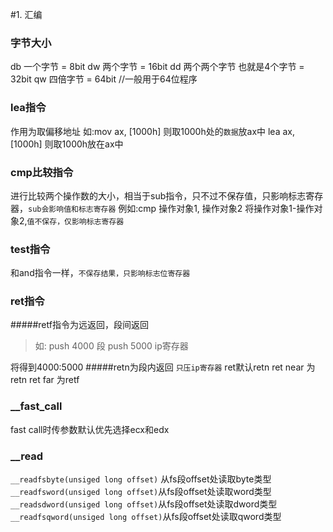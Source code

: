 #1. 汇编

### 字节大小
db 一个字节 = 8bit
dw 两个字节 = 16bit
dd 两个两个字节 也就是4个字节 = 32bit
qw 四倍字节 = 64bit //一般用于64位程序
### lea指令
作用为取偏移地址
如:mov ax, [1000h]   则取1000h处的`数据`放ax中
  lea ax, [1000h]   则取1000h放在ax中
### cmp比较指令
进行比较两个操作数的大小，相当于sub指令，只不过不保存值，只影响标志寄存器，`sub会影响值和标志寄存器`
例如:cmp 操作对象1, 操作对象2
将操作对象1-操作对象2,`值不保存，仅影响标志寄存器`
### test指令
和and指令一样，`不保存结果，只影响标志位寄存器`
### ret指令
#####retf指令为远返回，段间返回
>如:
>push 4000   段
>push 5000   ip寄存器

将得到4000:5000
#####retn为段内返回
`只压ip寄存器`
ret默认retn
ret near 为retn
ret far 为retf
### __fast_call
fast call时传参数默认优先选择ecx和edx
### __read
`__readfsbyte(unsiged long offset)` 从fs段offset处读取byte类型
`__readfsword(unsiged long offset)`从fs段offset处读取word类型
`__readsdword(unsiged long offset)`从fs段offset处读取dword类型
`__readfsqword(unsiged long offset)`从fs段offset处读取qword类型


